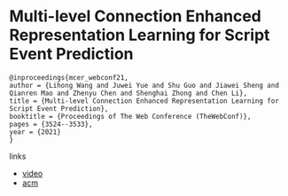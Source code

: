 # Multi-level Connection Enhanced Representation Learning for Script Event Prediction

```
@inproceedings{mcer_webconf21,
author = {Lihong Wang and Juwei Yue and Shu Guo and Jiawei Sheng and Qianren Mao and Zhenyu Chen and Shenghai Zhong and Chen Li},
title = {Multi-level Connection Enhanced Representation Learning for Script Event Prediction},
booktitle = {Proceedings of The Web Conference (TheWebConf)},
pages = {3524--3533},
year = {2021}
}
```

links
- [video](https://www.youtube.com/watch?v=zj0z2_G_Xgo)
- [acm](https://dl.acm.org/doi/10.1145/3442381.3449894)